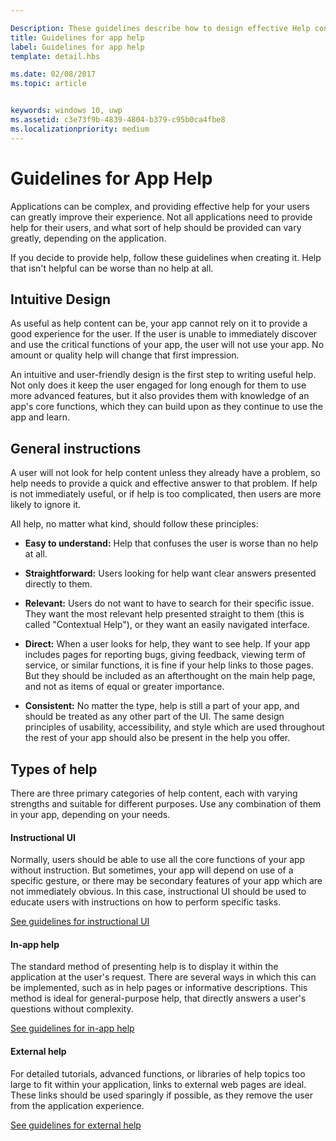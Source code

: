 ```yaml
---

Description: These guidelines describe how to design effective Help content for your app.
title: Guidelines for app help
label: Guidelines for app help
template: detail.hbs

ms.date: 02/08/2017
ms.topic: article


keywords: windows 10, uwp
ms.assetid: c3e73f9b-4839-4804-b379-c95b0ca4fbe8
ms.localizationpriority: medium
---
```


# Guidelines for App Help



Applications can be complex, and providing effective help for your users can greatly improve their experience. Not all applications need to provide help for their users, and what sort of help should be provided can vary greatly, depending on the application.

If you decide to provide help, follow these guidelines when creating it. Help that isn't helpful can be worse than no help at all.

## Intuitive Design

As useful as help content can be, your app cannot rely on it to provide a good experience for the user. If the user is unable to immediately discover and use the critical functions of your app, the user will not use your app. No amount or quality help will change that first impression.

An intuitive and user-friendly design is the first step to writing useful help. Not only does it keep the user engaged for long enough for them to use more advanced features, but it also provides them with knowledge of an app's core functions, which they can build upon as they continue to use the app and learn.

## General instructions

A user will not look for help content unless they already have a problem, so help needs to provide a quick and effective answer to that problem. If help is not immediately useful, or if help is too complicated, then users are more likely to ignore it.

All help, no matter what kind, should follow these principles:

-   **Easy to understand:** Help that confuses the user is worse than no help at all.

-   **Straightforward:** Users looking for help want clear answers presented directly to them.

-   **Relevant:** Users do not want to have to search for their specific issue. They want the most relevant help presented straight to them (this is called "Contextual Help"), or they want an easily navigated interface.

-   **Direct:** When a user looks for help, they want to see help. If your app includes pages for reporting bugs, giving feedback, viewing term of service, or similar functions, it is fine if your help links to those pages. But they should be included as an afterthought on the main help page, and not as items of equal or greater importance.

-   **Consistent:** No matter the type, help is still a part of your app, and should be treated as any other part of the UI. The same design principles of usability, accessibility, and style which are used throughout the rest of your app should also be present in the help you offer.

## Types of help

There are three primary categories of help content, each with varying strengths and suitable for different purposes. Use any combination of them in your app, depending on your needs.

#### Instructional UI

Normally, users should be able to use all the core functions of your app without instruction. But sometimes, your app will depend on use of a specific gesture, or there may be secondary features of your app which are not immediately obvious. In this case, instructional UI should be used to educate users with instructions on how to perform specific tasks.

[See guidelines for instructional UI](instructional-ui.md)

#### In-app help

The standard method of presenting help is to display it within the application at the user's request. There are several ways in which this can be implemented, such as in help pages or informative descriptions. This method is ideal for general-purpose help, that directly answers a user's questions without complexity.

[See guidelines for in-app help](in-app-help.md)

#### External help

For detailed tutorials, advanced functions, or libraries of help topics too large to fit within your application, links to external web pages are ideal. These links should be used sparingly if possible, as they remove the user from the application experience.

[See guidelines for external help](external-help.md)


